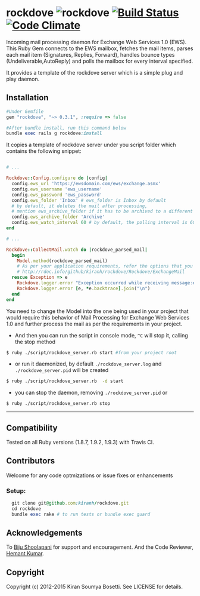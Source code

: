 rockdove ![rockdove](http://kiran.gnufied.org/wp-content/uploads/2012/07/1341725724_bird.png) [![Build Status](https://secure.travis-ci.org/kiranh/rockdove.png?branch=master)](http://travis-ci.org/kiranh/rockdove) [![Code Climate](https://codeclimate.com/badge.png)](https://codeclimate.com/github/kiranh/rockdove)
========

Incoming mail processing daemon for Exchange Web Services 1.0 (EWS). This Ruby Gem connects to the EWS mailbox, fetches the mail items, parses each mail item (Signatures, Replies, Forward), handles bounce types (Undeliverable,AutoReply) and polls the mailbox for every interval specified. 

It provides a template of the rockdove server which is a simple plug and play daemon.

## Installation

  ```ruby
  #Under Gemfile
  gem "rockdove", "~> 0.3.1", :require => false

  #After bundle install, run this command below
  bundle exec rails g rockdove:install
  ```
  It copies a template of rockdove server under you script folder which contains the following snippet:

  ```ruby
  
  # ...
  
  Rockdove::Config.configure do |config| 
    config.ews_url 'https://ewsdomain.com/ews/exchange.asmx'
    config.ews_username 'ews_username'
    config.ews_password 'ews_password'
    config.ews_folder 'Inbox' # ews_folder is Inbox by default
    # by default, it deletes the mail after processing, 
    # mention ews_archive_folder if it has to be archived to a different folder
    config.ews_archive_folder 'Archive'
    config.ews_watch_interval 60 # by default, the polling interval is 60
  end
  
  # ...

  Rockdove::CollectMail.watch do |rockdove_parsed_mail|
    begin
      Model.method(rockdove_parsed_mail)
      # As per your application requirements, refer the options that you can play with here,
      # http://rdoc.info/github/kiranh/rockdove/Rockdove/ExchangeMail
    rescue Exception => e
      Rockdove.logger.error "Exception occurred while receiving message:#{rockdove_parsed_mail}"
      Rockdove.logger.error [e, *e.backtrace].join("\n")
    end
  end

  ```
  You need to change the Model into the one being used in your project that would require this behavior of Mail Processing for Exchange Web Services 1.0 and further process the mail as per the requirements in your project.

  - And then you can run the script in console mode, `^C` will stop it, calling the stop method

  ``` sh
  $ ruby ./script/rockdove_server.rb start #from your project root
  ```
  - or run it daemonized, by default `./rockdove_server.log` and `./rockdove_server.pid` will be created

  ``` sh
  $ ruby ./script/rockdove_server.rb  -d start
  ```

  - you can stop the daemon, removing `./rockdove_server.pid` or
  
  ``` sh
  $ ruby ./script/rockdove_server.rb stop
  ```
  ---

## Compatibility

  Tested on all Ruby versions (1.8.7, 1.9.2, 1.9.3) with Travis CI. 

## Contributors

 Welcome for any code optmizations or issue fixes or enhancements

### Setup:

  ```ruby
    git clone git@github.com:kiranh/rockdove.git
    cd rockdove
    bundle exec rake # to run tests or bundle exec guard
  ```

## Acknowledgements

  To [Biju Shoolapani](https://github.com/bijushoolapani) for support and encouragement. And the Code Reviewer, [Hemant Kumar](http://github.com/gnufied).

## Copyright

Copyright (c) 2012-2015 Kiran Soumya Bosetti. See LICENSE for details.
